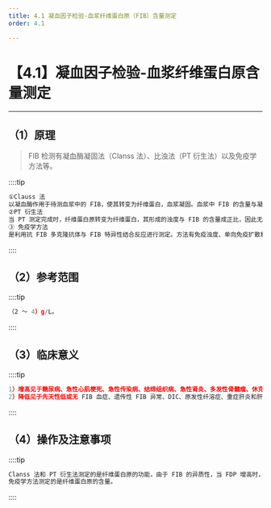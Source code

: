 ```yaml
---
title: 4.1 凝血因子检验-血浆纤维蛋白原（FIB）含量测定
order: 4.1

---
```


# 【4.1】凝血因子检验-血浆纤维蛋白原含量测定

<kaodian :text="'血液学检验记忆卡'" />

<!-- ###### 第二十九章 检验基本方法

> 临床血液学检验 -->

<beitiX/>

---

## （1）原理

<son :text="'血液学检验记忆卡'" text1="（1）原理" :textOption="[['掌握','基础知识','相关专业知识'],['掌握','基础知识','相关专业知识'],['掌握','基础知识','相关专业知识']]" />

> FIB 检测有凝血酶凝固法（Clanss 法）、比浊法（PT 衍生法）以及免疫学方法等。

::::tip

```js
①Clauss 法
以凝血酶作用于待测血浆中的 FIB，使其转变为纤维蛋白，血浆凝固。血浆中 FIB 的含量与凝固时间呈负相关，检测结果与参比血浆制成的标准曲线对比可得出纤维蛋白原的含量。
②PT 衍生法
当 PT 测定完成时，纤维蛋白原转变为纤维蛋白，其形成的浊度与 FIB 的含量成正比，因此无需另加任何试剂，即可由产生的浊度，用终点法或速率法算出 FIB 含量。
③ 免疫学方法
是利用抗 FIB 多克隆抗体与 FIB 特异性结合反应进行测定。方法有免疫浊度、单向免疫扩散和 ELISA 等。
```

::::

## （2）参考范围

<son :text="'血液学检验记忆卡'" text1="（2）临床意义" :textOption="[['掌握','基础知识','相关专业知识'],['掌握','相关专业知识','专业知识'],['掌握','专业知识','专业实践能力']]" />

::::tip

```js
（2 ～ 4）g/L。
```

::::

## （3）临床意义

<son :text="'血液学检验记忆卡'" text1="（2）临床意义" :textOption="[['掌握','基础知识','相关专业知识'],['掌握','相关专业知识','专业知识'],['掌握','专业知识','专业实践能力']]" />

::::tip

```js
1）增高见于糖尿病、急性心肌梗死、急性传染病、结缔组织病、急性肾炎、多发性骨髓瘤、休克、大手术后、妊高症、急性感染、恶性肿瘤和应急状态等。
2）降低见于先天性低或无 FIB 血症、遗传性 FIB 异常、DIC、原发性纤溶症、重症肝炎和肝硬化等。
```

::::

## （4）操作及注意事项

<son :text="'血液学检验记忆卡'" text1="（3）操作及注意事项" :textOption="[['掌握','相关专业知识','专业知识'],['熟练掌握','专业知识','专业实践能力'],['熟练掌握','专业知识','专业实践能力']]" />

::::tip

```js
Clanss 法和 PT 衍生法测定的是纤维蛋白原的功能，由于 FIB 的异质性，当 FDP 增高时，Clauss 法测定结果会受到影响；
免疫学方法测定的是纤维蛋白原的含量。
```

::::
